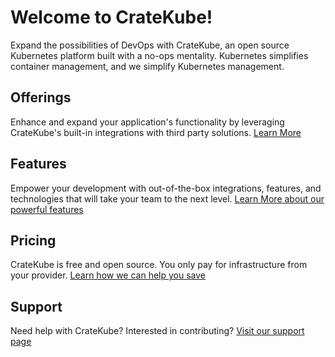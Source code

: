# Welcome to CrateKube!

Expand the possibilities of DevOps with CrateKube, an open source Kubernetes platform built with a no-ops mentality. Kubernetes simplifies container management, and we simplify Kubernetes management.

## Offerings

Enhance and expand your application's functionality by leveraging CrateKube's built-in integrations with third party solutions. [Learn More](./offerings.md)

## Features

Empower your development with out-of-the-box integrations, features, and technologies that will take your team to the next level. [Learn More about our powerful features](./features.md)

## Pricing

CrateKube is free and open source. You only pay for infrastructure from your provider. [Learn how we can help you save](./pricing.md)

## Support

Need help with CrateKube? Interested in contributing? [Visit our support page](./support.md)
